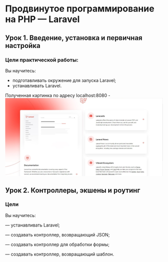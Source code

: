# Продвинутое программирование на PHP — Laravel

## Урок 1. Введение, установка и первичная настройка

### Цели практической работы:
Вы научитесь:

* подготавливать окружение для запуска Laravel;
* устанавливать Laravel.

Полученная картинка по адресу localhost:8080 -
![Скриншот](Screen.jpg)

## Урок 2. Контроллеры, экшены и роутинг

### Цели

Вы научитесь:

— устанавливать Laravel;

— создавать контроллер, возвращающий JSON;

— создавать контроллер для обработки формы;

— создавать контроллер, возвращающий шаблон.
